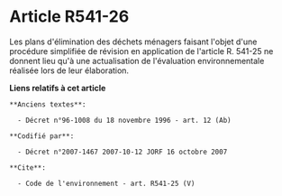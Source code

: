 # Article R541-26

Les plans d'élimination des déchets ménagers faisant l'objet d'une procédure simplifiée de révision en application de
l'article R. 541-25 ne donnent lieu qu'à une actualisation de l'évaluation environnementale réalisée lors de leur
élaboration.

**Liens relatifs à cet article**

	**Anciens textes**:

	  - Décret n°96-1008 du 18 novembre 1996 - art. 12 (Ab)

	**Codifié par**:

	  - Décret n°2007-1467 2007-10-12 JORF 16 octobre 2007

	**Cite**:

	  - Code de l'environnement - art. R541-25 (V)
